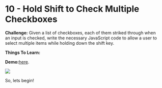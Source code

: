 # 10 - Hold Shift to Check Multiple Checkboxes

**Challenge:** Given a list of checkboxes, each of them striked through when an input is checked, write the necessary JavaScript code to allow a user to select multiple items while holding down the shift key.

**Things To Learn:** 

**Demo:**[here](https://tjgillweb.github.io/JavaScript30/10%20-%20Hold%20Shift%20to%20Check%20Multiple%20Checkboxes/).

![](images/shift-checkboxes-screenshot.png)

So, lets begin!

